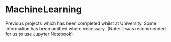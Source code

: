 # MachineLearning
Previous projects which has been completed whilst at University. Some information has been omitted where necessary. 
(Note: it was recommended for us to use Jupyter Notebook)
